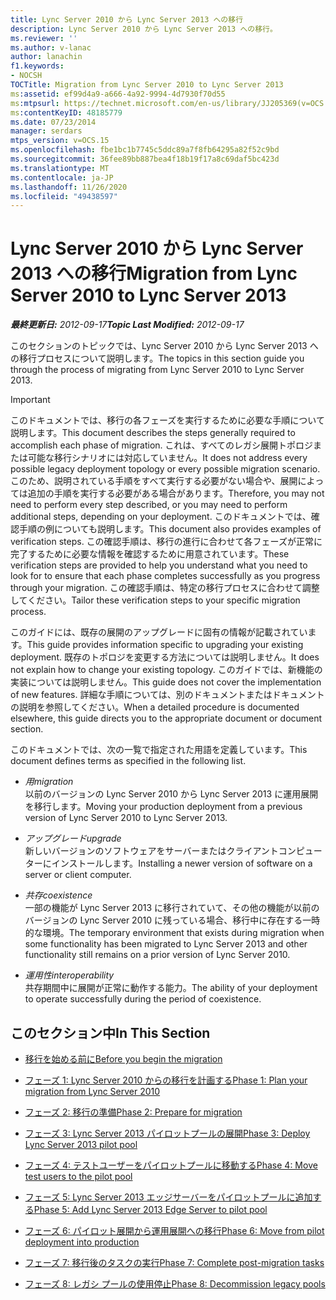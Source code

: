 ```yaml
---
title: Lync Server 2010 から Lync Server 2013 への移行
description: Lync Server 2010 から Lync Server 2013 への移行。
ms.reviewer: ''
ms.author: v-lanac
author: lanachin
f1.keywords:
- NOCSH
TOCTitle: Migration from Lync Server 2010 to Lync Server 2013
ms:assetid: ef99d4a9-a666-4a92-9994-4d7930f70d55
ms:mtpsurl: https://technet.microsoft.com/en-us/library/JJ205369(v=OCS.15)
ms:contentKeyID: 48185779
ms.date: 07/23/2014
manager: serdars
mtps_version: v=OCS.15
ms.openlocfilehash: fbe1bc1b7745c5ddc89a7f8fb64295a82f52c9bd
ms.sourcegitcommit: 36fee89bb887bea4f18b19f17a8c69daf5bc423d
ms.translationtype: MT
ms.contentlocale: ja-JP
ms.lasthandoff: 11/26/2020
ms.locfileid: "49438597"
---
```

# <a name="migration-from-lync-server-2010-to-lync-server-2013"></a><span data-ttu-id="ed8d0-103">Lync Server 2010 から Lync Server 2013 への移行</span><span class="sxs-lookup"><span data-stu-id="ed8d0-103">Migration from Lync Server 2010 to Lync Server 2013</span></span>

<div data-xmlns="http://www.w3.org/1999/xhtml">

<div class="topic" data-xmlns="http://www.w3.org/1999/xhtml" data-msxsl="urn:schemas-microsoft-com:xslt" data-cs="https://msdn.microsoft.com/">

<div data-asp="https://msdn2.microsoft.com/asp">



</div>

<div id="mainSection">

<div id="mainBody"><span data-ttu-id="ed8d0-104">

<span> </span></span><span class="sxs-lookup"><span data-stu-id="ed8d0-104">

<span> </span></span></span>

<span data-ttu-id="ed8d0-105">_**最終更新日:** 2012-09-17_</span><span class="sxs-lookup"><span data-stu-id="ed8d0-105">_**Topic Last Modified:** 2012-09-17_</span></span>

<span data-ttu-id="ed8d0-106">このセクションのトピックでは、Lync Server 2010 から Lync Server 2013 への移行プロセスについて説明します。</span><span class="sxs-lookup"><span data-stu-id="ed8d0-106">The topics in this section guide you through the process of migrating from Lync Server 2010 to Lync Server 2013.</span></span>

<div>


> [!IMPORTANT]  
> <span data-ttu-id="ed8d0-107">このドキュメントでは、移行の各フェーズを実行するために必要な手順について説明します。</span><span class="sxs-lookup"><span data-stu-id="ed8d0-107">This document describes the steps generally required to accomplish each phase of migration.</span></span> <span data-ttu-id="ed8d0-108">これは、すべてのレガシ展開トポロジまたは可能な移行シナリオには対応していません。</span><span class="sxs-lookup"><span data-stu-id="ed8d0-108">It does not address every possible legacy deployment topology or every possible migration scenario.</span></span> <span data-ttu-id="ed8d0-109">このため、説明されている手順をすべて実行する必要がない場合や、展開によっては追加の手順を実行する必要がある場合があります。</span><span class="sxs-lookup"><span data-stu-id="ed8d0-109">Therefore, you may not need to perform every step described, or you may need to perform additional steps, depending on your deployment.</span></span> <span data-ttu-id="ed8d0-110">このドキュメントでは、確認手順の例についても説明します。</span><span class="sxs-lookup"><span data-stu-id="ed8d0-110">This document also provides examples of verification steps.</span></span> <span data-ttu-id="ed8d0-111">この確認手順は、移行の進行に合わせて各フェーズが正常に完了するために必要な情報を確認するために用意されています。</span><span class="sxs-lookup"><span data-stu-id="ed8d0-111">These verification steps are provided to help you understand what you need to look for to ensure that each phase completes successfully as you progress through your migration.</span></span> <span data-ttu-id="ed8d0-112">この確認手順は、特定の移行プロセスに合わせて調整してください。</span><span class="sxs-lookup"><span data-stu-id="ed8d0-112">Tailor these verification steps to your specific migration process.</span></span>



</div>

<span data-ttu-id="ed8d0-113">このガイドには、既存の展開のアップグレードに固有の情報が記載されています。</span><span class="sxs-lookup"><span data-stu-id="ed8d0-113">This guide provides information specific to upgrading your existing deployment.</span></span> <span data-ttu-id="ed8d0-114">既存のトポロジを変更する方法については説明しません。</span><span class="sxs-lookup"><span data-stu-id="ed8d0-114">It does not explain how to change your existing topology.</span></span> <span data-ttu-id="ed8d0-115">このガイドでは、新機能の実装については説明しません。</span><span class="sxs-lookup"><span data-stu-id="ed8d0-115">This guide does not cover the implementation of new features.</span></span> <span data-ttu-id="ed8d0-116">詳細な手順については、別のドキュメントまたはドキュメントの説明を参照してください。</span><span class="sxs-lookup"><span data-stu-id="ed8d0-116">When a detailed procedure is documented elsewhere, this guide directs you to the appropriate document or document section.</span></span>

<span data-ttu-id="ed8d0-117">このドキュメントでは、次の一覧で指定された用語を定義しています。</span><span class="sxs-lookup"><span data-stu-id="ed8d0-117">This document defines terms as specified in the following list.</span></span>

  - <span data-ttu-id="ed8d0-118">*用*</span><span class="sxs-lookup"><span data-stu-id="ed8d0-118">*migration*</span></span>  
    <span data-ttu-id="ed8d0-119">以前のバージョンの Lync Server 2010 から Lync Server 2013 に運用展開を移行します。</span><span class="sxs-lookup"><span data-stu-id="ed8d0-119">Moving your production deployment from a previous version of Lync Server 2010 to Lync Server 2013.</span></span>

<!-- end list -->

  - <span data-ttu-id="ed8d0-120">*アップグレード*</span><span class="sxs-lookup"><span data-stu-id="ed8d0-120">*upgrade*</span></span>  
    <span data-ttu-id="ed8d0-121">新しいバージョンのソフトウェアをサーバーまたはクライアントコンピューターにインストールします。</span><span class="sxs-lookup"><span data-stu-id="ed8d0-121">Installing a newer version of software on a server or client computer.</span></span>

<!-- end list -->

  - <span data-ttu-id="ed8d0-122">*共存*</span><span class="sxs-lookup"><span data-stu-id="ed8d0-122">*coexistence*</span></span>  
    <span data-ttu-id="ed8d0-123">一部の機能が Lync Server 2013 に移行されていて、その他の機能が以前のバージョンの Lync Server 2010 に残っている場合、移行中に存在する一時的な環境。</span><span class="sxs-lookup"><span data-stu-id="ed8d0-123">The temporary environment that exists during migration when some functionality has been migrated to Lync Server 2013 and other functionality still remains on a prior version of Lync Server 2010.</span></span>

<!-- end list -->

  - <span data-ttu-id="ed8d0-124">*運用性*</span><span class="sxs-lookup"><span data-stu-id="ed8d0-124">*interoperability*</span></span>  
    <span data-ttu-id="ed8d0-125">共存期間中に展開が正常に動作する能力。</span><span class="sxs-lookup"><span data-stu-id="ed8d0-125">The ability of your deployment to operate successfully during the period of coexistence.</span></span>

<div>

## <a name="in-this-section"></a><span data-ttu-id="ed8d0-126">このセクション中</span><span class="sxs-lookup"><span data-stu-id="ed8d0-126">In This Section</span></span>

  - [<span data-ttu-id="ed8d0-127">移行を始める前に</span><span class="sxs-lookup"><span data-stu-id="ed8d0-127">Before you begin the migration</span></span>](before-you-begin-the-migration.md)

  - [<span data-ttu-id="ed8d0-128">フェーズ 1: Lync Server 2010 からの移行を計画する</span><span class="sxs-lookup"><span data-stu-id="ed8d0-128">Phase 1: Plan your migration from Lync Server 2010</span></span>](phase-1-plan-your-migration-from-lync-server-2010.md)

  - [<span data-ttu-id="ed8d0-129">フェーズ 2: 移行の準備</span><span class="sxs-lookup"><span data-stu-id="ed8d0-129">Phase 2: Prepare for migration</span></span>](phase-2-prepare-for-migration.md)

  - [<span data-ttu-id="ed8d0-130">フェーズ 3: Lync Server 2013 パイロットプールの展開</span><span class="sxs-lookup"><span data-stu-id="ed8d0-130">Phase 3: Deploy Lync Server 2013 pilot pool</span></span>](phase-3-deploy-lync-server-2013-pilot-pool.md)

  - [<span data-ttu-id="ed8d0-131">フェーズ 4: テストユーザーをパイロットプールに移動する</span><span class="sxs-lookup"><span data-stu-id="ed8d0-131">Phase 4: Move test users to the pilot pool</span></span>](phase-4-move-test-users-to-the-pilot-pool.md)

  - [<span data-ttu-id="ed8d0-132">フェーズ 5: Lync Server 2013 エッジサーバーをパイロットプールに追加する</span><span class="sxs-lookup"><span data-stu-id="ed8d0-132">Phase 5: Add Lync Server 2013 Edge Server to pilot pool</span></span>](phase-5-add-lync-server-2013-edge-server-to-pilot-pool.md)

  - [<span data-ttu-id="ed8d0-133">フェーズ 6: パイロット展開から運用展開への移行</span><span class="sxs-lookup"><span data-stu-id="ed8d0-133">Phase 6: Move from pilot deployment into production</span></span>](phase-6-move-from-pilot-deployment-into-production.md)

  - [<span data-ttu-id="ed8d0-134">フェーズ 7: 移行後のタスクの実行</span><span class="sxs-lookup"><span data-stu-id="ed8d0-134">Phase 7: Complete post-migration tasks</span></span>](phase-7-complete-post-migration-tasks.md)

  - [<span data-ttu-id="ed8d0-135">フェーズ 8: レガシ プールの使用停止</span><span class="sxs-lookup"><span data-stu-id="ed8d0-135">Phase 8: Decommission legacy pools</span></span>](phase-8-decommission-legacy-pools.md)

<span data-ttu-id="ed8d0-136"></div>

</div>

<span> </span>

</div>

</div>

</span><span class="sxs-lookup"><span data-stu-id="ed8d0-136"></div>

</div>

<span> </span>

</div>

</div>

</span></span></div>

